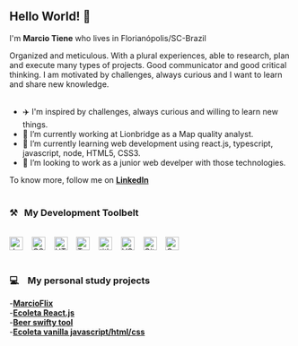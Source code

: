 ## Hello World! 👋

I'm **Marcio Tiene** who lives in Florianópolis/SC-Brazil <br>

  Organized and meticulous.
  With a plural experiences, able to research, plan and execute many types of projects.
  Good communicator and good critical thinking. I am motivated by challenges, always curious and I want to learn and share new knowledge.<br><br>


- ✈️ I'm inspired by challenges, always curious and willing to learn new things.<br>
- 🔭 I’m currently working at Lionbridge as a Map quality analyst.<br>
- 🌱 I’m currently learning web development using react.js, typescript, javascript, node, HTML5, CSS3.<br>
- 👯 I’m looking to work as a junior web develper with those technologies.<br>


To know more, follow me on  **[LinkedIn](https://www.linkedin.com/in/marcio-fornazari-tiene-940070193/)**<br><br>


### ⚒&nbsp;&nbsp;&nbsp;My Development Toolbelt
<br><img alt="JavaScript" title="JavaScript" src="https://user-images.githubusercontent.com/1680157/87443764-4af82c80-c5cc-11ea-82c2-c368ee12cf6d.png" height="24">&nbsp;&nbsp;&nbsp;&nbsp;<img alt="CSS" title="CSS" src="https://user-images.githubusercontent.com/1680157/87443759-4a5f9600-c5cc-11ea-8ae0-715433c1f781.png" height="24">&nbsp;&nbsp;&nbsp;&nbsp;<img alt="HTML" title="HTML" src="https://user-images.githubusercontent.com/1680157/87443762-4af82c80-c5cc-11ea-85cf-57be0e83c169.png" height="24">&nbsp;&nbsp;&nbsp;&nbsp;<img alt="TypeScript" title="TypeScript" src="https://user-images.githubusercontent.com/1680157/87443766-4af82c80-c5cc-11ea-8a13-a651f150fa99.png" height="24">&nbsp;&nbsp;&nbsp;&nbsp;<img alt=" title=" title="Node.js" src="https://user-images.githubusercontent.com/1680157/87443758-4a5f9600-c5cc-11ea-8f63-92e126a1145b.png" height="24">&nbsp;&nbsp;&nbsp;&nbsp;<img alt="VS Code" title="VS Code" src="https://user-images.githubusercontent.com/1680157/87443751-492e6900-c5cc-11ea-9854-f82d4d921133.png" height="24">&nbsp;&nbsp;&nbsp;&nbsp;<img alt="Git" title="Git" src="https://user-images.githubusercontent.com/1680157/87443755-49c6ff80-c5cc-11ea-954a-579f7c72873a.png" height="24">&nbsp;&nbsp;&nbsp;&nbsp;<img alt="Google Chrome" title="Google Chrome" src="https://user-images.githubusercontent.com/1680157/87443745-47fd3c00-c5cc-11ea-878f-44f34572775e.png" height="24"><br><br>

### 💻 &nbsp;&nbsp;&nbsp;My personal study projects<br>
  -**[MarcioFlix](https://marciotflix.vercel.app/)**<br>
  -**[Ecoleta React.js](https://ecoleta-reactjs.vercel.app/)**<br>
  -**[Beer swifty tool](https://github.com/Marcio-Tiene/beer-swifty-tool-frontend)**<br>
  -**[Ecoleta vanilla javascript/html/css](https://github.com/Marcio-Tiene/nlw)**<br>
  




<!--
**Marcio-Tiene/Marcio-Tiene** is a ✨ _special_ ✨ repository because its `README.md` (this file) appears on your GitHub profile.

Here are some ideas to get you started:

- 🔭 I’m currently working on ...
- 🌱 I’m currently learning ...
- 👯 I’m looking to collaborate on ...
- 🤔 I’m looking for help with ...
- 💬 Ask me about ...
- 📫 How to reach me: ...
- 😄 Pronouns: ...
- ⚡ Fun fact: ...
-->
